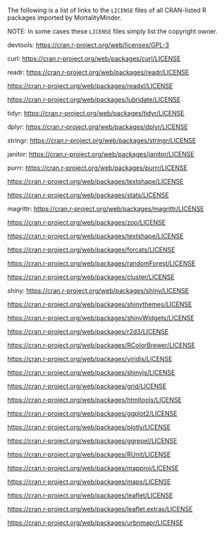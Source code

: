 The following is a list of links to the `LICENSE` files of all CRAN-listed R packages imported by MortalityMinder. 

NOTE: In some cases these `LICENSE` files simply list the copyright owner. 

devtools: https://cran.r-project.org/web/licenses/GPL-3

curl: https://cran.r-project.org/web/packages/curl/LICENSE

readr: https://cran.r-project.org/web/packages/readr/LICENSE

https://cran.r-project.org/web/packages/readxl/LICENSE

https://cran.r-project.org/web/packages/lubridate/LICENSE

tidyr: https://cran.r-project.org/web/packages/tidyr/LICENSE

dplyr: https://cran.r-project.org/web/packages/dplyr/LICENSE

stringr: https://cran.r-project.org/web/packages/stringr/LICENSE

janitor: https://cran.r-project.org/web/packages/janitor/LICENSE

purrr: https://cran.r-project.org/web/packages/purrr/LICENSE

https://cran.r-project.org/web/packages/textshape/LICENSE

https://cran.r-project.org/web/packages/stats/LICENSE

magrittr: https://cran.r-project.org/web/packages/magrittr/LICENSE

https://cran.r-project.org/web/packages/zoo/LICENSE

https://cran.r-project.org/web/packages/textshape/LICENSE

https://cran.r-project.org/web/packages/forcats/LICENSE

https://cran.r-project.org/web/packages/randomForest/LICENSE

https://cran.r-project.org/web/packages/cluster/LICENSE

shiny: https://cran.r-project.org/web/packages/shiny/LICENSE

https://cran.r-project.org/web/packages/shinythemes/LICENSE

https://cran.r-project.org/web/packages/shinyWidgets/LICENSE

https://cran.r-project.org/web/packages/r2d3/LICENSE

https://cran.r-project.org/web/packages/RColorBrewer/LICENSE

https://cran.r-project.org/web/packages/viridis/LICENSE

https://cran.r-project.org/web/packages/shinyjs/LICENSE

https://cran.r-project.org/web/packages/grid/LICENSE

https://cran.r-project.org/web/packages/htmltools/LICENSE

https://cran.r-project.org/web/packages/ggplot2/LICENSE

https://cran.r-project.org/web/packages/plotly/LICENSE

https://cran.r-project.org/web/packages/ggrepel/LICENSE

https://cran.r-project.org/web/packages/RUnit/LICENSE

https://cran.r-project.org/web/packages/mapproj/LICENSE

https://cran.r-project.org/web/packages/maps/LICENSE

https://cran.r-project.org/web/packages/leaflet/LICENSE

https://cran.r-project.org/web/packages/leaflet.extras/LICENSE

https://cran.r-project.org/web/packages/urbnmapr/LICENSE
